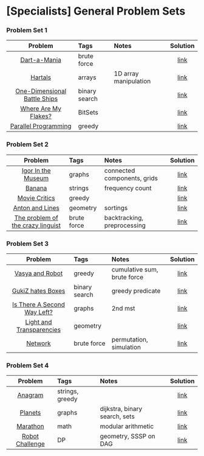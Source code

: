# [Specialists] General Problem Sets

### Problem Set 1
| Problem           | Tags         | Notes  | Solution |
| :-----------: |:-------------| :---------|:--------------:|
| [Dart-a-Mania](https://uva.onlinejudge.org/index.php?option=com_onlinejudge&Itemid=8&page=show_problem&problem=676) | brute force | | [link](https://github.com/AhmadElsagheer/UVa-Solutions/blob/master/v007/Dart_a_Mania_Uva735.java) |
| [Hartals](https://uva.onlinejudge.org/index.php?option=com_onlinejudge&Itemid=8&page=show_problem&problem=991) | arrays | 1D array manipulation | [link](https://github.com/AhmadElsagheer/UVa-Solutions/blob/master/v100/Hartals_UVa10050.java) |
| [One-Dimensional Battle Ships](http://codeforces.com/problemset/problem/567/D) | binary search | | [link](http://codeforces.com/contest/567/submission/21917226) |
| [Where Are My Flakes?](http://codeforces.com/problemset/problem/60/A) | BitSets | | [link](http://codeforces.com/contest/60/submission/20737644) |
| [Parallel Programming](http://codeforces.com/problemset/problem/291/D) | greedy | | [link](http://codeforces.com/contest/291/submission/23805317) |


### Problem Set 2
| Problem           | Tags         | Notes  | Solution |
| :-----------: |:-------------| :---------|:--------------:|
| [Igor In the Museum](http://codeforces.com/problemset/problem/598/D) | graphs | connected components, grids | [link](http://codeforces.com/contest/598/submission/23584149) |
| [Banana](http://codeforces.com/problemset/problem/335/A) | strings | frequency count | [link](http://codeforces.com/contest/335/submission/24534338) |
| [Movie Critics](http://codeforces.com/problemset/problem/250/C) | greedy | | [link](http://codeforces.com/contest/250/submission/19828933) |
| [Anton and Lines](http://codeforces.com/problemset/problem/593/B) | geometry | sortings | [link](http://codeforces.com/contest/593/submission/16721050) |
| [The problem of the crazy linguist](https://uva.onlinejudge.org/index.php?option=com_onlinejudge&Itemid=8&page=show_problem&problem=2142) | brute force | backtracking, preprocessing | [link](https://github.com/AhmadElsagheer/UVa-Solutions/blob/master/v112/TheProblemOfTheCrazyLinguist_UVa11201.java) |



### Problem Set 3
| Problem           | Tags         | Notes  | Solution |
| :-----------: |:-------------| :---------|:--------------:|
| [Vasya and Robot](http://codeforces.com/problemset/problem/354/A) | greedy | cumulative sum, brute force | [link](http://codeforces.com/contest/354/submission/19308609) |
| [GukiZ hates Boxes](http://codeforces.com/problemset/problem/551/C) | binary search | greedy predicate | [link](http://codeforces.com/contest/551/submission/28690098) |
| [Is There A Second Way Left?](https://uva.onlinejudge.org/index.php?option=onlinejudge&page=show_problem&problem=1403) | graphs | 2nd mst | [link](https://github.com/AhmadElsagheer/UVa-Solutions/blob/master/v104/IsThereASecondWayLeft_UVa10462.java) |
| [Light and Transparencies](https://uva.onlinejudge.org/index.php?option=com_onlinejudge&Itemid=8&page=show_problem&problem=778) | geometry | | [link](https://github.com/AhmadElsagheer/UVa-Solutions/blob/1b9963e051c2a4ed4f11b33dc9bbdb60466e81f1/v008/LightAndTransparencies_UVa837.java) |
| [Network](https://uva.onlinejudge.org/index.php?option=com_onlinejudge&Itemid=8&page=show_problem&problem=3505) | brute force | permutation, simulation | [link](https://github.com/AhmadElsagheer/UVa-Solutions/blob/3d54f533edc19cce6bf4406ee6934a571c11fcaf/v003/Network_UVa315.java) |


### Problem Set 4
| Problem           | Tags         | Notes  | Solution |
| :-----------: |:-------------| :---------|:--------------:|
| [Anagram](http://codeforces.com/problemset/problem/254/C) | strings, greedy | | [link](http://codeforces.com/contest/254/submission/29208751) |
| [Planets](http://codeforces.com/problemset/problem/229/B) | graphs | dijkstra, binary search, sets | [link](http://codeforces.com/contest/229/submission/28647246) |
| [Marathon](http://codeforces.com/problemset/problem/404/B) | math | modular arithmetic | [link](http://codeforces.com/contest/404/submission/25475389) |
| [Robot Challenge](https://uva.onlinejudge.org/index.php?option=onlinejudge&page=show_problem&problem=3691) | DP | geometry, SSSP on DAG | [link](https://github.com/AhmadElsagheer/UVa-Solutions/blob/1b9963e051c2a4ed4f11b33dc9bbdb60466e81f1/v012/RobotChallenge_UVa1250.java) |

